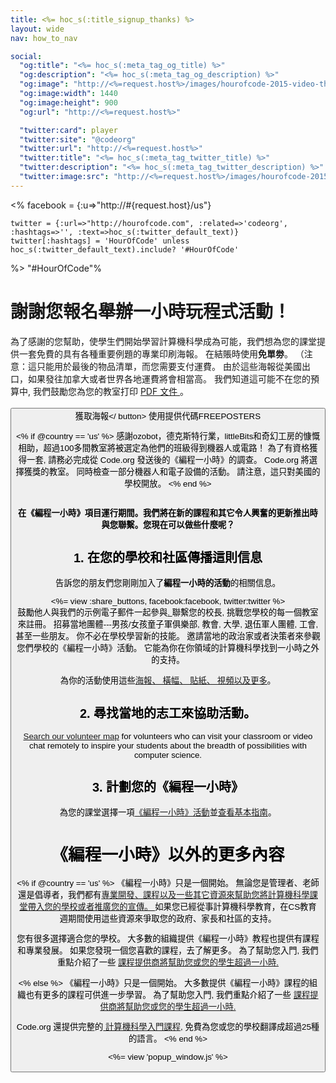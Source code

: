 ```yaml
---
title: <%= hoc_s(:title_signup_thanks) %>
layout: wide
nav: how_to_nav

social:
  "og:title": "<%= hoc_s(:meta_tag_og_title) %>"
  "og:description": "<%= hoc_s(:meta_tag_og_description) %>"
  "og:image": "http://<%=request.host%>/images/hourofcode-2015-video-thumbnail.png"
  "og:image:width": 1440
  "og:image:height": 900
  "og:url": "http://<%=request.host%>"

  "twitter:card": player
  "twitter:site": "@codeorg"
  "twitter:url": "http://<%=request.host%>"
  "twitter:title": "<%= hoc_s(:meta_tag_twitter_title) %>"
  "twitter:description": "<%= hoc_s(:meta_tag_twitter_description) %>"
  "twitter:image:src": "http://<%=request.host%>/images/hourofcode-2015-video-thumbnail.png"
---
```

<%
    facebook = {:u=>"http://#{request.host}/us"}

    twitter = {:url=>"http://hourofcode.com", :related=>'codeorg', :hashtags=>'', :text=>hoc_s(:twitter_default_text)}
    twitter[:hashtags] = 'HourOfCode' unless hoc_s(:twitter_default_text).include? '#HourOfCode'
%> "#HourOfCode"%

# 謝謝您報名舉辦一小時玩程式活動！

為了感謝的您幫助，使學生們開始學習計算機科學成為可能，我們想為您的課堂提供一套免費的具有各種重要例題的專業印刷海報。 在結賬時使用**免單劵**。 （注意：這只能用於最後的物品清單，而您需要支付運費。 由於這些海報從美國出口，如果發往加拿大或者世界各地運費將會相當高。 我們知道這可能不在您的預算中, 我們鼓勵您為您的教室打印 [ PDF 文件 ](https://code.org/inspire)。   
<br /> <button> 獲取海報</ button> </a> 使用提供代碼FREEPOSTERS</p> 

<p>
  <% if @country == 'us' %> 感謝ozobot，德克斯特行業，littleBits和奇幻工房的慷慨相助，超過100多間教室將被選定為他們的班級得到機器人或電路！ 為了有資格獲得一套, 請務必完成從 Code.org 發送後的《編程一小時》的調查。 Code.org 將選擇獲獎的教室。 同時檢查一部分機器人和電子設備的活動。 請注意，這只對美國的學校開放。 <% end %>
</p>

<p>
  <br /> <strong>在《編程一小時》項目運行期間。我們將在新的課程和其它令人興奮的更新推出時與您聯繫。您現在可以做些什麼呢？ </strong>
</p>

<h2>
  1. 在您的學校和社區傳播這則信息
</h2>

<p>
  告訴您的朋友們您剛剛加入了<strong>編程一小時的活動</strong>的相關信息。
</p>

<p>
  <%= view :share_buttons, facebook:facebook, twitter:twitter %> <br /> 鼓勵他人與我們的示例電子郵件一起參與<a href="%= resolve_url('/promote/resources#sample-emails')%">. </a>聯繫您的校長, 挑戰您學校的每一個教室來註冊。 招募當地團體---男孩/女孩童子軍俱樂部, 教會, 大學, 退伍軍人團體, 工會, 甚至一些朋友。 你不必在學校學習新的技能。 邀請當地的政治家或者決策者來參觀您們學校的《編程一小時》活動。 它能為你在你領域的計算機科學找到一小時之外的支持。
</p>

<p>
  為你的活動使用這些<a href="%= resolve_url('/promote/resources') %">海報、 橫幅、 貼紙、 視頻以及更多</a>。
</p>

<h2>
  2. 尋找當地的志工來協助活動。
</h2>

<p>
  <a href="%= codeorg_url('/volunteer/local') %">Search our volunteer map</a> for volunteers who can visit your classroom or video chat remotely to inspire your students about the breadth of possibilities with computer science.
</p>

<h2>
  3. 計劃您的《編程一小時》
</h2>

<p>
  為您的課堂選擇一項<a href="https://hourofcode.com/learn">《編程一小時》活動</a>並<a href="%= resolve_url('/how-to') %">查看基本指南</a>。
</p>

<h1>
  《編程一小時》以外的更多內容
</h1>

<p>
  <% if @country == 'us' %> 《編程一小時》只是一個開始。 無論您是管理者、老師還是倡導者，我們都有<a href="https://code.org/yourschool">專業開發、課程以及一些其它資源來幫助您將計算機科學課堂帶入您的學校或者推廣您的宣傳。 </a>如果您已經從事計算機科學教育，在CS教育週期間使用這些資源來爭取您的政府、家長和社區的支持。
</p>

<p>
  您有很多選擇適合您的學校。 大多數的組織提供《編程一小時》教程也提供有課程和專業發展。 如果您發現一個您喜歡的課程，去了解更多。 為了幫助您入門, 我們重點介紹了一些 <a href="https://hourofcode.com/beyond"> 課程提供商將幫助您或您的學生超過一小時. </a>
</p>

<p>
  <% else %> 《編程一小時》只是一個開始。 大多數提供《編程一小時》課程的組織也有更多的課程可供進一步學習。 為了幫助您入門, 我們重點介紹了一些 <a href="https://hourofcode.com/beyond"> 課程提供商將幫助您或您的學生超過一小時. </a>
</p>

<p>
  Code.org 還提供完整的<a href="https://code.org/educate/curriculum/cs-fundamentals-international"> 計算機科學入門課程</a>, 免費為您或您的學校翻譯成超過25種的語言。 <% end %>
</p>

<p>
  <%= view 'popup_window.js' %>
</p>